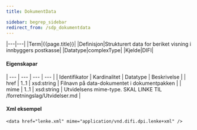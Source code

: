 ```yaml
---
title: DokumentData  

sidebar: begrep_sidebar
redirect_from: /sdp_dokumentdata
---
```


|---|---|
|Term|{{page.title}}|
|Definisjon|Strukturert data for beriket visning i innbyggers postkasse|
|Datatype|complexType|
|Kjelde|DIFI|

#### Eigenskapar

| --- | --- | --- | --- |
| Identifikator | Kardinalitet | Datatype   | Beskrivelse                                                                  |
| href          | 1..1         | xsd:string | Filnavn på data-dokumentet i dokumentpakken                                  |
| mime          | 1..1         | xsd:string | Utvidelsens mime-type. SKAL LINKE TIL /forretningslag/Utvidelser.md |

#### Xml eksempel

``` 
<data href="lenke.xml" mime="application/vnd.difi.dpi.lenke+xml" />
```

